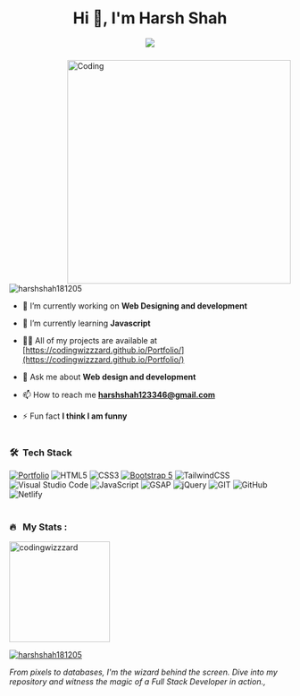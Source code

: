 <h1 align="center">Hi 👋, I'm Harsh Shah</h1>
<p align="center" display="block"><img src="https://readme-typing-svg.herokuapp.com/?size=30&duration=5001&color=2d7e5e&vCenter=true&center=true&width=460&lines=full-stack+developer"</p>
<h3 align="center"></h3>

<img src="https://user-images.githubusercontent.com/74038190/212748830-4c709398-a386-4761-84d7-9e10b98fbe6e.gif" align="right" alt="Coding" width="400">

<p align="left"> <img src="https://komarev.com/ghpvc/?username=harshshah181205&label=Profile%20views&color=0e75b6&style=flat" alt="harshshah181205" /> </p>

- 🔭 I’m currently working on **Web Designing and development**

- 🌱 I’m currently learning **Javascript**

- 👨‍💻 All of my projects are available at [https://codingwizzzard.github.io/Portfolio/](https://codingwizzzard.github.io/Portfolio/)

- 💬 Ask me about **Web design and development**

- 📫 How to reach me **harshshah123346@gmail.com**

- ⚡ Fun fact **I think I am funny**
  <br><br>
<!--
<h3 align="left">Connect with me:</h3>
<p align="left">
<a href="https://linkedin.com/in/harshshah181205" target="blank"><img align="center" src="https://raw.githubusercontent.com/rahuldkjain/github-profile-readme-generator/master/src/images/icons/Social/linked-in-alt.svg" alt="harshshah181205" height="30" width="40" /></a>
<a href="https://instagram.com/coding.wizzard" target="blank"><img align="center" src="https://raw.githubusercontent.com/rahuldkjain/github-profile-readme-generator/master/src/images/icons/Social/instagram.svg" alt="coding.wizzard" height="30" width="40" /></a>
</p>-->

<!-- <h3 align="left">Languages and Tools:</h3>
<p align="left"> <a href="https://getbootstrap.com" target="_blank" rel="noreferrer"> <img src="https://raw.githubusercontent.com/devicons/devicon/master/icons/bootstrap/bootstrap-plain-wordmark.svg" alt="bootstrap" width="40" height="40"/> </a> <a href="https://www.cprogramming.com/" target="_blank" rel="noreferrer"> <img src="https://raw.githubusercontent.com/devicons/devicon/master/icons/c/c-original.svg" alt="c" width="40" height="40"/> </a> <a href="https://www.w3schools.com/css/" target="_blank" rel="noreferrer"> <img src="https://raw.githubusercontent.com/devicons/devicon/master/icons/css3/css3-original-wordmark.svg" alt="css3" width="40" height="40"/> </a> <a href="https://www.figma.com/" target="_blank" rel="noreferrer"> <img src="https://www.vectorlogo.zone/logos/figma/figma-icon.svg" alt="figma" width="40" height="40"/> </a> <a href="https://git-scm.com/" target="_blank" rel="noreferrer"> <img src="https://www.vectorlogo.zone/logos/git-scm/git-scm-icon.svg" alt="git" width="40" height="40"/> </a> <a href="https://www.w3.org/html/" target="_blank" rel="noreferrer"> <img src="https://raw.githubusercontent.com/devicons/devicon/master/icons/html5/html5-original-wordmark.svg" alt="html5" width="40" height="40"/> </a> <a href="https://developer.mozilla.org/en-US/docs/Web/JavaScript" target="_blank" rel="noreferrer"> <img src="https://raw.githubusercontent.com/devicons/devicon/master/icons/javascript/javascript-original.svg" alt="javascript" width="40" height="40"/> </a> <a href="https://www.photoshop.com/en" target="_blank" rel="noreferrer"> <img src="https://raw.githubusercontent.com/devicons/devicon/master/icons/photoshop/photoshop-line.svg" alt="photoshop" width="40" height="40"/> </a> <a href="https://sass-lang.com" target="_blank" rel="noreferrer"> <img src="https://raw.githubusercontent.com/devicons/devicon/master/icons/sass/sass-original.svg" alt="sass" width="40" height="40"/> </a> <a href="https://tailwindcss.com/" target="_blank" rel="noreferrer"> <img src="https://www.vectorlogo.zone/logos/tailwindcss/tailwindcss-icon.svg" alt="tailwind" width="40" height="40"/> </a> </p> -->

### 🛠 &nbsp;Tech Stack

[![Portfolio](https://img.shields.io/badge/Portfolio-%23000000.svg?style=for-the-badge&logo=firefox&logoColor=#FF7139)](https://codingwizzzard.github.io/Portfolio/)
![HTML5](https://img.shields.io/badge/html5-%23E34F26.svg?style=for-the-badge&logo=html5&logoColor=white)
![CSS3](https://img.shields.io/badge/css3-%231572B6.svg?style=for-the-badge&logo=css3&logoColor=white)
[![Bootstrap 5](https://img.shields.io/badge/Bootstrap_5-7952B3.svg?style=for-the-badge&logo=bootstrap&logoColor=white)](https://getbootstrap.com/docs/5.0/)
![TailwindCSS](https://img.shields.io/badge/tailwindcss-%2338B2AC.svg?style=for-the-badge&logo=tailwind-css&logoColor=white)
![Visual Studio Code](https://img.shields.io/badge/Visual%20Studio%20Code-0078d7.svg?style=for-the-badge&logo=visual-studio-code&logoColor=white)
![JavaScript](https://img.shields.io/badge/javascript-%23323330.svg?style=for-the-badge&logo=javascript&logoColor=%23F7DF1E)
![GSAP](https://img.shields.io/badge/GSAP-3A3A3A?style=for-the-badge&logo=javascript&logoColor=%23F7DF1E)
![jQuery](https://img.shields.io/badge/jquery-%230769AD.svg?style=for-the-badge&logo=jquery&logoColor=white)
![GIT](https://img.shields.io/badge/Git-fc6d26?style=for-the-badge&logo=git&logoColor=white)
![GitHub](https://img.shields.io/badge/GitHub-%23121011.svg?style=for-the-badge&logo=github&logoColor=white)
![Netlify](https://img.shields.io/badge/netlify-%23000000.svg?style=for-the-badge&logo=netlify&logoColor=#00C7B7)
<br><br>
### 🔥 &nbsp; My Stats :
<a width='180em' href="https://github.com/codingwizzzard">
  <p><img height=180em align="center" src="https://github-readme-stats.vercel.app/api/top-langs?username=codingwizzzard&show_icons=true&locale=en&layout=compact&langs_count=8&theme=tokyonight" alt="codingwizzzard" /></p>
</a>
<!-- <p>&nbsp;<img align="center" src="https://github-readme-stats.vercel.app/api?username=harshshah181205&show_icons=true&locale=en" alt="harshshah181205" /></p>-->
<a width='180em' href="https://github.com/codingwizzzard">
  <p><img align="center" src="https://github-readme-streak-stats.herokuapp.com/?user=harshshah181205&&layout=compact&langs_count=8&theme=tokyonight" alt="harshshah181205" /></p>
</a>
<font><i>From pixels to databases, I'm the wizard behind the screen. Dive into my repository and witness the magic of a Full Stack Developer in action.,</i></font>
